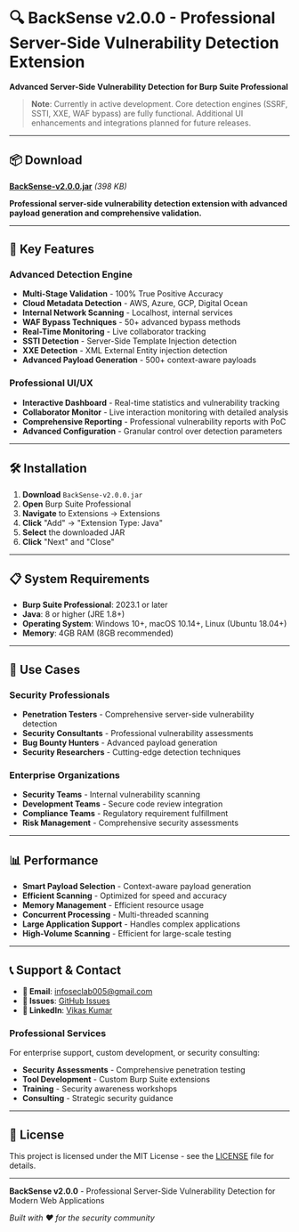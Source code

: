 # 🔍 BackSense v2.0.0 - Professional Server-Side Vulnerability Detection Extension

**Advanced Server-Side Vulnerability Detection for Burp Suite Professional**

> **Note**: Currently in active development. Core detection engines (SSRF, SSTI, XXE, WAF bypass) are fully functional. Additional UI enhancements and integrations planned for future releases.

---

## 📦 **Download**

**[BackSense-v2.0.0.jar](https://github.com/infosec-lab/backsense/releases/download/v2.0.0/BackSense-v2.0.0.jar)** *(398 KB)*

**Professional server-side vulnerability detection extension with advanced payload generation and comprehensive validation.**

---

## 🚀 **Key Features**

### **Advanced Detection Engine**
- **Multi-Stage Validation** - 100% True Positive Accuracy
- **Cloud Metadata Detection** - AWS, Azure, GCP, Digital Ocean
- **Internal Network Scanning** - Localhost, internal services
- **WAF Bypass Techniques** - 50+ advanced bypass methods
- **Real-Time Monitoring** - Live collaborator tracking
- **SSTI Detection** - Server-Side Template Injection detection
- **XXE Detection** - XML External Entity injection detection
- **Advanced Payload Generation** - 500+ context-aware payloads

### **Professional UI/UX**
- **Interactive Dashboard** - Real-time statistics and vulnerability tracking
- **Collaborator Monitor** - Live interaction monitoring with detailed analysis
- **Comprehensive Reporting** - Professional vulnerability reports with PoC
- **Advanced Configuration** - Granular control over detection parameters

---

## 🛠️ **Installation**

1. **Download** `BackSense-v2.0.0.jar`
2. **Open** Burp Suite Professional
3. **Navigate** to Extensions → Extensions
4. **Click** "Add" → "Extension Type: Java"
5. **Select** the downloaded JAR
6. **Click** "Next" and "Close"

---

## 📋 **System Requirements**

- **Burp Suite Professional**: 2023.1 or later
- **Java**: 8 or higher (JRE 1.8+)
- **Operating System**: Windows 10+, macOS 10.14+, Linux (Ubuntu 18.04+)
- **Memory**: 4GB RAM (8GB recommended)

---

## 🎯 **Use Cases**

### **Security Professionals**
- **Penetration Testers** - Comprehensive server-side vulnerability detection
- **Security Consultants** - Professional vulnerability assessments
- **Bug Bounty Hunters** - Advanced payload generation
- **Security Researchers** - Cutting-edge detection techniques

### **Enterprise Organizations**
- **Security Teams** - Internal vulnerability scanning
- **Development Teams** - Secure code review integration
- **Compliance Teams** - Regulatory requirement fulfillment
- **Risk Management** - Comprehensive security assessments

---

## 📊 **Performance**

- **Smart Payload Selection** - Context-aware payload generation
- **Efficient Scanning** - Optimized for speed and accuracy
- **Memory Management** - Efficient resource usage
- **Concurrent Processing** - Multi-threaded scanning
- **Large Application Support** - Handles complex applications
- **High-Volume Scanning** - Efficient for large-scale testing

---

## 📞 **Support & Contact**

- **📧 Email**: infoseclab005@gmail.com
- **🐛 Issues**: [GitHub Issues](https://github.com/infosec-lab/backsense/issues)
- **🔗 LinkedIn**: [Vikas Kumar](https://www.linkedin.com/in/vikas-k-8b2a495b/)

### **Professional Services**
For enterprise support, custom development, or security consulting:
- **Security Assessments** - Comprehensive penetration testing
- **Tool Development** - Custom Burp Suite extensions
- **Training** - Security awareness workshops
- **Consulting** - Strategic security guidance

---

## 📄 **License**

This project is licensed under the MIT License - see the [LICENSE](LICENSE) file for details.

---

**BackSense v2.0.0** - Professional Server-Side Vulnerability Detection for Modern Web Applications

*Built with ❤️ for the security community* 